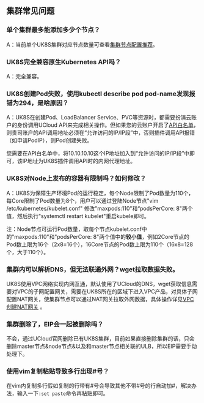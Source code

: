
## 集群常见问题

### 单个集群最多能添加多少个节点？

A：当前单个UK8S集群对应节点数量可查看[集群节点配置推荐](uk8s/introduction/node_requirements)。

### UK8S完全兼容原生Kubernetes API吗？

A：完全兼容。

### UK8S创建Pod失败，使用kubectl describe pod pod-name发现报错为294，是啥原因？

A：UK8S在创建Pod、LoadBalancer Service、PVC等资源时，都需要扮演云账户的身份调用UCloud API来完成相关操作。但如果您的云账户开启了[API白名单](https://console.ucloud.cn/uapi/apikey)，则贵司账户的API调用地址必须在“允许访问的IP/IP段”中，否则插件调用API报错（如申请PodIP），则Pod创建失败。

您需要在API白名单中，将10.10.10.10这个IP地址加入到“允许访问的IP/IP段”中即可，该IP地址为UK8S插件调用API时的内网代理地址。

### UK8S对Node上发布的容器有限制吗？如何修改？

A：UK8S为保障生产环境Pod的运行稳定，每个Node限制了Pod数量为110个，每Core限制了Pod数量为8个，用户可以通过登陆Node节点"vim /etc/kubernetes/kubelet.conf"
修改"maxpods:110"和“podsPerCore: 8"两个值，然后执行"systemctl restart kubelet"重启kubele即可。

注：Node节点可运行Pod数量，取每个节点kubelet.conf中的"maxpods:110"和"podsPerCore: 8"两个值中的**较小值**，例如2Core节点的Pod数上限为16个（2x8=16个），16Core节点的Pod数上限为110个（16x8=128个，大于110个）。

### 集群内可以解析DNS，但无法联通外网？wget拉取数据失败。

UK8S使用VPC网络实现内网互通，默认使用了UCloud的DNS，wget获取信息需要对VPC的子网配置网关，需要在UK8S所在的区域下进入VPC产品，对具体子网配置NAT网关，使集群节点可以通过NAT网关拉取外网数据，具体操作详见[VPC创建NAT网关](https://docs.ucloud.cn/vpc/briefguide/step4) 。

### 集群删除了，EIP会一起被删除吗？

不会，通过UCloud官网删除已有UK8S集群，目前如果直接删除集群的话，只会删除master节点&node节点&以及和master节点相关联的ULB，所以EIP需要手动处理下。


### 使用vim复制粘贴导致多行出现#号？

在vim内复制多行假如复制的行带有#号会导致其他不带#号的行自动加#，解决办法，输入一下`:set paste`命令再粘贴即可。